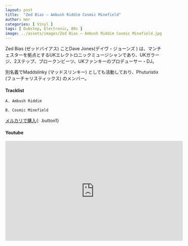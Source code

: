 ```yaml
---
layout: post
title:  "Zed Bias – Ambush Riddim Cosmic Minefield"
author: mmr
categories: [ Vinyl ]
tags: [ Dubstep, Electronic, 00s ]
image: ../assets/images/Zed Bias – Ambush Riddim Cosmic Minefield.jpg
---
```


Zed Bias (ゼッドバイアス) ことDave Jones(デイヴ・ジョーンズ ) は、マンチェスターを拠点とするUKエレクトロニックミュージシャンであり、UKガラージ、2ステップ、ブロークンビーツ、UKファンキーのプロデューサー・DJ。

別名義でMaddslinky (マッドスリンキー) としても活動しており、Phuturistix (フューチャリスティックス) のメンバー。

#### Tracklist
```md
A. Ambush Riddim

B. Cosmic Minefield
```

[メルカリで購入](https://jp.mercari.com/item/m24563380376?afid=6142608987){: .button1}

#### Youtube
<iframe width="560" height="315" src="https://www.youtube.com/embed/YIDIKaYJzQQ?si=OVLz4gBdZFxRPVMz" title="YouTube video player" frameborder="0" allow="accelerometer; autoplay; clipboard-write; encrypted-media; gyroscope; picture-in-picture; web-share" referrerpolicy="strict-origin-when-cross-origin" allowfullscreen></iframe>
